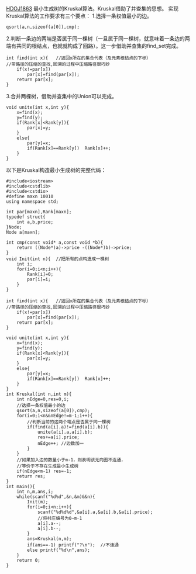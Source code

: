 [HDOJ1863](http://acm.hdu.edu.cn/showproblem.php?pid=1863)
最小生成树的Kruskal算法。Kruskal借助了并查集的思想。
实现Kruskal算法的工作要求有三个要点：
1.选择一条权值最小的边。

```
qsort(a,n,sizeof(a[0]),cmp);

```
2.判断一条边的两端是否属于同一棵树（一旦属于同一棵树，就意味着一条边的两端有共同的根结点，也就就构成了回路）。这一步借助并查集的find_set完成。

```
int find(int x){   //返回x所在的集合代表（及元素根结点的下标）
//带路径的压缩的查找,回溯的过程中压缩路径很巧妙
    if(x!=par[x])
        par[x]=find(par[x]);
    return par[x];
}
```
3.合并两棵树，借助并查集中的Union可以完成。

```
void unite(int x,int y){
	x=find(x);
	y=find(y);
	if(Rank[x]<Rank[y]){
		par[x]=y;
	}
	else{
		par[y]=x;
		if(Rank[x]==Rank[y])  Rank[x]++;
	}
}

```

以下是Kruskal构造最小生成树的完整代码：
```
#include<iostream>
#include<cstdlib>
#include<cstdio>
#define maxn 10010
using namespace std;

int par[maxn],Rank[maxn];
typedef struct{
	int a,b,price;
}Node;
Node a[maxn];

int cmp(const void* a,const void *b){
	return ((Node*)a)->price -((Node*)b)->price;
}
void Init(int n){  //把所有的点构造成一棵树
	int i;
	for(i=0;i<n;i++){
		Rank[i]=0;
		par[i]=i;
	}
}

int find(int x){   //返回x所在的集合代表（及元素根结点的下标）
//带路径的压缩的查找,回溯的过程中压缩路径很巧妙
    if(x!=par[x])
        par[x]=find(par[x]);
    return par[x];
}

void unite(int x,int y){
	x=find(x);
	y=find(y);
	if(Rank[x]<Rank[y]){
		par[x]=y;
	}
	else{
		par[y]=x;
		if(Rank[x]==Rank[y])  Rank[x]++;
	}
}
int	Kruskal(int n,int m){
	int nEdge=0,res=0,i;
	//选择一条权值最小的边
	qsort(a,n,sizeof(a[0]),cmp);
	for(i=0;i<n&&nEdge!=m-1;i++){
		//判断当前的这两个端点是否属于同一棵树
		if(find(a[i].a)!=find(a[i].b)){
			unite(a[i].a,a[i].b);
			res+=a[i].price;
			nEdge++; //边数加一
		}
	}
	//如果加入边的数量小于m-1，则表明该无向图不连通，
	//等价于不存在生成最小生成树
	if(nEdge<m-1) res=-1;
	return res;
}
int main(){
	int n,m,ans,i;
	while(scanf("%d%d",&n,&m)&&n){
		Init(m);
		for(i=0;i<n;i++){
			scanf("%d%d%d",&a[i].a,&a[i].b,&a[i].price);
			//将村庄编号为0~m-1
			a[i].a--;
			a[i].b--;
		}
		ans=Kruskal(n,m);
		if(ans==-1) printf("?\n");  //不连通
		else printf("%d\n",ans);
	}
	return 0;
}
```